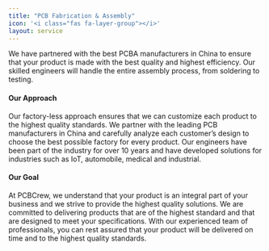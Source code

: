 ```yaml
---
title: "PCB Fabrication & Assembly"
icon: '<i class="fas fa-layer-group"></i>'
layout: service
---
```


<p>We have partnered with the best PCBA manufacturers in China to ensure that your product is made with the best quality and highest efficiency. Our skilled engineers will handle the entire assembly process, from soldering to testing.</p>

<h4 class="py-2">Our Approach</h4>

<p>Our factory-less approach ensures that we can customize each product to the highest quality standards. We partner with the leading PCB manufacturers in China and carefully analyze each customer’s design to choose the best possible factory for every product. Our engineers have been part of the industry for over 10 years and have developed solutions for industries such as IoT, automobile, medical and industrial.</p>

<h4 class="py-2">Our Goal</h4>

<p>At PCBCrew, we understand that your product is an integral part of your business and we strive to provide the highest quality solutions. We are committed to delivering products that are of the highest standard and that are designed to meet your specifications. With our experienced team of professionals, you can rest assured that your product will be delivered on time and to the highest quality standards.</p>
